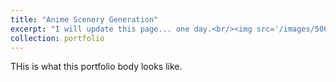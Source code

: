 ```yaml
---
title: "Anime Scenery Generation"
excerpt: "I will update this page... one day.<br/><img src='/images/500x300.png'>"
collection: portfolio
---
```


THis is what this portfolio body looks like.
